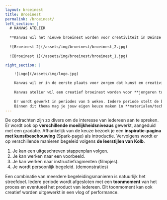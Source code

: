 ```yaml
---
layout: broeinest
title: Broeinest
permalink: /broeinest/
left_section: |
  # KANVAS ATELIER
  
  **Kanvas wil het nieuwe broeinest worden voor creativiteit in Deinze en omstreken! Jongeren tussen 12 en 25 jaar kunnen zich inschrijven voor een atelierperiode van 5 weken met 2 uur les op woensdagnamiddag of zaterdagvoormiddag in hartje Deinze.**
  
  ![Broeinest 2](/assets/img/broeinest/broeinest_2.jpg)
  
  ![Broeinest 1](/assets/img/broeinest/broeinest_1.jpg)

right_section: |

    ![Logo](/assets/img/logo.jpg)

    Kanvas wil er in de eerste plaats voor zorgen dat kunst en creativiteit leeft in Deinze. Het hoeft niet groot en opvallend te zijn.
    
    Kanvas atelier wil een creatief broeinest worden voor **jongeren tussen de 12 en 25 jaar**. Afhankelijk van het aantal inschrijvingen wordt de groep opgedeeld in graadsschijven. De ideale groep heeft een grootte tussen de 10 en 15 jongeren. De uren per jaarschijf zijn indicatief en afhankelijk van het aantal inschrijvingen. 
    
    Er wordt gewerkt in periodes van 5 weken. Iedere periode stelt de begeleider een thema (werken rond) voor via google classroom. Google classroom biedt een online platform om lesmateriaal overzichtelijk te plaatsen.
    Binnen dit thema mag je jouw eigen keuze maken in **materialen/technieken** (werken met) en **beeldaspecten** (werken aan).
---
```


De opdrachten zijn zo divers om de interesse van iedereen aan te spreken. Er wordt ook op **verschillende moeilijkheidsniveaus** gewerkt, aangeduid met een gradatie.
Afhankelijk van de keuze bezoek je een **inspiratie-pagina met kunstbeschouwing** (Spark-page) als introductie.
Vervolgens wordt er op verschillende manieren begeleid volgens **de leerstijlen van Kolb**.
1.	Je kan een uitgeschreven stappenplan volgen.
2.	Je kan werken naar een voorbeeld.
3.	Je kan werken naar instructiefragmenten (filmpjes).
4.	Je wordt persoonlijk begeleid. (demonstraties)

Een combinatie van meerdere begeleidingsmanieren is natuurlijk het streefdoel.
Iedere periode wordt afgesloten met een **toonmoment** van het proces en eventueel het product van iedereen. Dit toonmoment kan ook creatief worden uitgewerkt in een vlog of performance.